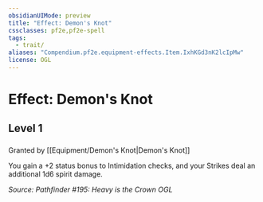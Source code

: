```yaml
---
obsidianUIMode: preview
title: "Effect: Demon's Knot"
cssclasses: pf2e,pf2e-spell
tags:
  - trait/
aliases: "Compendium.pf2e.equipment-effects.Item.IxhKGd3nK2lcIpMw"
license: OGL
---
```

# Effect: Demon's Knot
## Level 1
### 






Granted by [[Equipment/Demon's Knot|Demon's Knot]]

You gain a +2 status bonus to Intimidation checks, and your Strikes deal an additional 1d6 spirit damage.

*Source: Pathfinder #195: Heavy is the Crown*
*OGL*